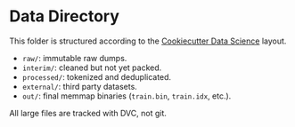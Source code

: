 # Data Directory

This folder is structured according to the [Cookiecutter Data Science](https://drivendata.github.io/cookiecutter-data-science/) layout.

- `raw/`: immutable raw dumps.
- `interim/`: cleaned but not yet packed.
- `processed/`: tokenized and deduplicated.
- `external/`: third party datasets.
- `out/`: final memmap binaries (`train.bin`, `train.idx`, etc.).

All large files are tracked with DVC, not git.
